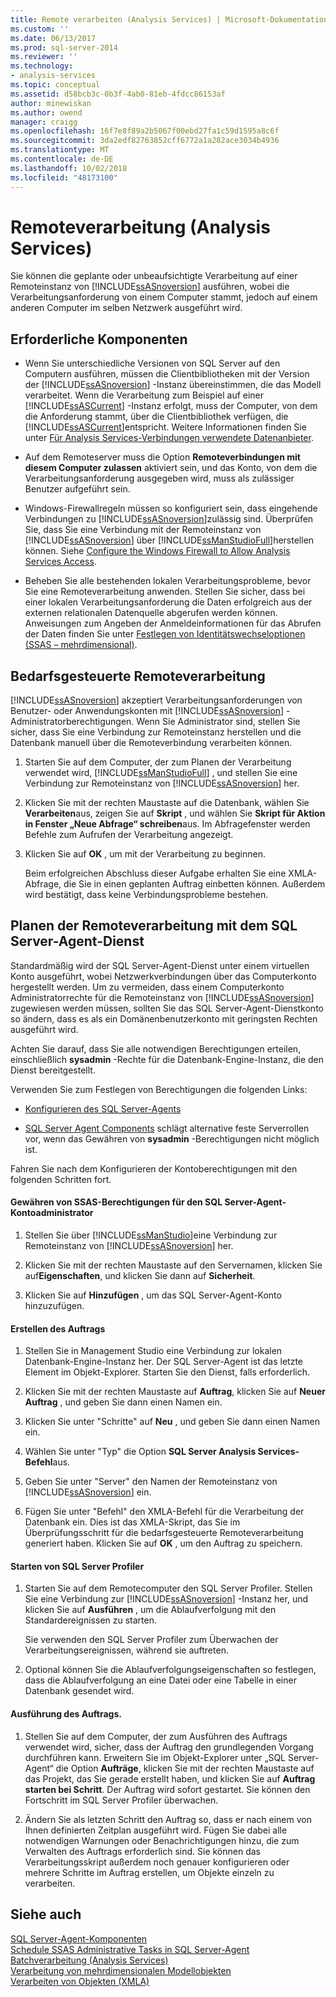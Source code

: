 ```yaml
---
title: Remote verarbeiten (Analysis Services) | Microsoft-Dokumentation
ms.custom: ''
ms.date: 06/13/2017
ms.prod: sql-server-2014
ms.reviewer: ''
ms.technology:
- analysis-services
ms.topic: conceptual
ms.assetid: d58bcb3c-0b3f-4ab0-81eb-4fdcc86153af
author: minewiskan
ms.author: owend
manager: craigg
ms.openlocfilehash: 16f7e8f89a2b5067f00ebd27fa1c59d1595a8c6f
ms.sourcegitcommit: 3da2edf82763852cff6772a1a282ace3034b4936
ms.translationtype: MT
ms.contentlocale: de-DE
ms.lasthandoff: 10/02/2018
ms.locfileid: "48173100"
---
```

# <a name="remote-processing-analysis-services"></a>Remoteverarbeitung (Analysis Services)
  Sie können die geplante oder unbeaufsichtigte Verarbeitung auf einer Remoteinstanz von [!INCLUDE[ssASnoversion](../../includes/ssasnoversion-md.md)] ausführen, wobei die Verarbeitungsanforderung von einem Computer stammt, jedoch auf einem anderen Computer im selben Netzwerk ausgeführt wird.  
  
## <a name="prerequisites"></a>Erforderliche Komponenten  
  
-   Wenn Sie unterschiedliche Versionen von SQL Server auf den Computern ausführen, müssen die Clientbibliotheken mit der Version der [!INCLUDE[ssASnoversion](../../includes/ssasnoversion-md.md)] -Instanz übereinstimmen, die das Modell verarbeitet. Wenn die Verarbeitung zum Beispiel auf einer [!INCLUDE[ssASCurrent](../../includes/ssascurrent-md.md)] -Instanz erfolgt, muss der Computer, von dem die Anforderung stammt, über die Clientbibliothek verfügen, die [!INCLUDE[ssASCurrent](../../includes/ssascurrent-md.md)]entspricht. Weitere Informationen finden Sie unter [Für Analysis Services-Verbindungen verwendete Datenanbieter](../instances/data-providers-used-for-analysis-services-connections.md).  
  
-   Auf dem Remoteserver muss die Option **Remoteverbindungen mit diesem Computer zulassen** aktiviert sein, und das Konto, von dem die Verarbeitungsanforderung ausgegeben wird, muss als zulässiger Benutzer aufgeführt sein.  
  
-   Windows-Firewallregeln müssen so konfiguriert sein, dass eingehende Verbindungen zu [!INCLUDE[ssASnoversion](../../includes/ssasnoversion-md.md)]zulässig sind. Überprüfen Sie, dass Sie eine Verbindung mit der Remoteinstanz von [!INCLUDE[ssASnoversion](../../includes/ssasnoversion-md.md)] über [!INCLUDE[ssManStudioFull](../../includes/ssmanstudiofull-md.md)]herstellen können. Siehe [Configure the Windows Firewall to Allow Analysis Services Access](../instances/configure-the-windows-firewall-to-allow-analysis-services-access.md).  
  
-   Beheben Sie alle bestehenden lokalen Verarbeitungsprobleme, bevor Sie eine Remoteverarbeitung anwenden. Stellen Sie sicher, dass bei einer lokalen Verarbeitungsanforderung die Daten erfolgreich aus der externen relationalen Datenquelle abgerufen werden können. Anweisungen zum Angeben der Anmeldeinformationen für das Abrufen der Daten finden Sie unter [Festlegen von Identitätswechseloptionen &#40;SSAS – mehrdimensional&#41;](set-impersonation-options-ssas-multidimensional.md).  
  
## <a name="on-demand-remote-processing"></a>Bedarfsgesteuerte Remoteverarbeitung  
 [!INCLUDE[ssASnoversion](../../includes/ssasnoversion-md.md)] akzeptiert Verarbeitungsanforderungen von Benutzer- oder Anwendungskonten mit [!INCLUDE[ssASnoversion](../../includes/ssasnoversion-md.md)] -Administratorberechtigungen. Wenn Sie Administrator sind, stellen Sie sicher, dass Sie eine Verbindung zur Remoteinstanz herstellen und die Datenbank manuell über die Remoteverbindung verarbeiten können.  
  
1.  Starten Sie auf dem Computer, der zum Planen der Verarbeitung verwendet wird, [!INCLUDE[ssManStudioFull](../../includes/ssmanstudiofull-md.md)] , und stellen Sie eine Verbindung zur Remoteinstanz von [!INCLUDE[ssASnoversion](../../includes/ssasnoversion-md.md)] her.  
  
2.  Klicken Sie mit der rechten Maustaste auf die Datenbank, wählen Sie **Verarbeiten**aus, zeigen Sie auf **Skript** , und wählen Sie **Skript für Aktion in Fenster „Neue Abfrage“ schreiben**aus. Im Abfragefenster werden Befehle zum Aufrufen der Verarbeitung angezeigt.  
  
3.  Klicken Sie auf **OK** , um mit der Verarbeitung zu beginnen.  
  
     Beim erfolgreichen Abschluss dieser Aufgabe erhalten Sie eine XMLA-Abfrage, die Sie in einen geplanten Auftrag einbetten können. Außerdem wird bestätigt, dass keine Verbindungsprobleme bestehen.  
  
## <a name="schedule-remote-processing-using-sql-server-agent-service"></a>Planen der Remoteverarbeitung mit dem SQL Server-Agent-Dienst  
 Standardmäßig wird der SQL Server-Agent-Dienst unter einem virtuellen Konto ausgeführt, wobei Netzwerkverbindungen über das Computerkonto hergestellt werden. Um zu vermeiden, dass einem Computerkonto Administratorrechte für die Remoteinstanz von [!INCLUDE[ssASnoversion](../../includes/ssasnoversion-md.md)] zugewiesen werden müssen, sollten Sie das SQL Server-Agent-Dienstkonto so ändern, dass es als ein Domänenbenutzerkonto mit geringsten Rechten ausgeführt wird.  
  
 Achten Sie darauf, dass Sie alle notwendigen Berechtigungen erteilen, einschließlich **sysadmin** -Rechte für die Datenbank-Engine-Instanz, die den Dienst bereitgestellt.  
  
 Verwenden Sie zum Festlegen von Berechtigungen die folgenden Links:  
  
-   [Konfigurieren des SQL Server-Agents](../../ssms/agent/configure-sql-server-agent.md)  
  
-   [SQL Server Agent Components](../../ssms/agent/sql-server-agent.md#Components) schlägt alternative feste Serverrollen vor, wenn das Gewähren von **sysadmin** -Berechtigungen nicht möglich ist.  
  
 Fahren Sie nach dem Konfigurieren der Kontoberechtigungen mit den folgenden Schritten fort.  
  
#### <a name="grant-the-sql-server-agent-account-administrator-permission-on-ssas"></a>Gewähren von SSAS-Berechtigungen für den SQL Server-Agent-Kontoadministrator  
  
1.  Stellen Sie über [!INCLUDE[ssManStudio](../../includes/ssmanstudio-md.md)]eine Verbindung zur Remoteinstanz von [!INCLUDE[ssASnoversion](../../includes/ssasnoversion-md.md)] her.  
  
2.  Klicken Sie mit der rechten Maustaste auf den Servernamen, klicken Sie auf**Eigenschaften**, und klicken Sie dann auf **Sicherheit**.  
  
3.  Klicken Sie auf **Hinzufügen** , um das SQL Server-Agent-Konto hinzuzufügen.  
  
#### <a name="create-the-job"></a>Erstellen des Auftrags  
  
1.  Stellen Sie in Management Studio eine Verbindung zur lokalen Datenbank-Engine-Instanz her. Der SQL Server-Agent ist das letzte Element im Objekt-Explorer. Starten Sie den Dienst, falls erforderlich.  
  
2.  Klicken Sie mit der rechten Maustaste auf **Auftrag**, klicken Sie auf **Neuer Auftrag** , und geben Sie dann einen Namen ein.  
  
3.  Klicken Sie unter "Schritte" auf **Neu** , und geben Sie dann einen Namen ein.  
  
4.  Wählen Sie unter "Typ" die Option **SQL Server Analysis Services-Befehl**aus.  
  
5.  Geben Sie unter "Server" den Namen der Remoteinstanz von [!INCLUDE[ssASnoversion](../../includes/ssasnoversion-md.md)] ein.  
  
6.  Fügen Sie unter "Befehl" den XMLA-Befehl für die Verarbeitung der Datenbank ein. Dies ist das XMLA-Skript, das Sie im Überprüfungsschritt für die bedarfsgesteuerte Remoteverarbeitung generiert haben. Klicken Sie auf **OK** , um den Auftrag zu speichern.  
  
#### <a name="start-sql-server-profiler"></a>Starten von SQL Server Profiler  
  
1.  Starten Sie auf dem Remotecomputer den SQL Server Profiler. Stellen Sie eine Verbindung zur [!INCLUDE[ssASnoversion](../../includes/ssasnoversion-md.md)] -Instanz her, und klicken Sie auf **Ausführen** , um die Ablaufverfolgung mit den Standardereignissen zu starten.  
  
     Sie verwenden den SQL Server Profiler zum Überwachen der Verarbeitungsereignissen, während sie auftreten.  
  
2.  Optional können Sie die Ablaufverfolgungseigenschaften so festlegen, dass die Ablaufverfolgung an eine Datei oder eine Tabelle in einer Datenbank gesendet wird.  
  
#### <a name="run-the-job"></a>Ausführung des Auftrags.  
  
1.  Stellen Sie auf dem Computer, der zum Ausführen des Auftrags verwendet wird, sicher, dass der Auftrag den grundlegenden Vorgang durchführen kann. Erweitern Sie im Objekt-Explorer unter „SQL Server-Agent“ die Option **Aufträge**, klicken Sie mit der rechten Maustaste auf das Projekt, das Sie gerade erstellt haben, und klicken Sie auf **Auftrag starten bei Schritt**. Der Auftrag wird sofort gestartet. Sie können den Fortschritt im SQL Server Profiler überwachen.  
  
2.  Ändern Sie als letzten Schritt den Auftrag so, dass er nach einem von Ihnen definierten Zeitplan ausgeführt wird. Fügen Sie dabei alle notwendigen Warnungen oder Benachrichtigungen hinzu, die zum Verwalten des Auftrags erforderlich sind. Sie können das Verarbeitungsskript außerdem noch genauer konfigurieren oder mehrere Schritte im Auftrag erstellen, um Objekte einzeln zu verarbeiten.  
  
## <a name="see-also"></a>Siehe auch  
 [SQL Server-Agent-Komponenten](../../ssms/agent/sql-server-agent.md#Components)   
 [Schedule SSAS Administrative Tasks in SQL Server-Agent](../instances/schedule-ssas-administrative-tasks-with-sql-server-agent.md)   
 [Batchverarbeitung &#40;Analysis Services&#41;](batch-processing-analysis-services.md)   
 [Verarbeitung von mehrdimensionalen Modellobjekten](processing-a-multidimensional-model-analysis-services.md)   
 [Verarbeiten von Objekten &#40;XMLA&#41;](../xmla/xml-elements-objects.md)  
  
  
